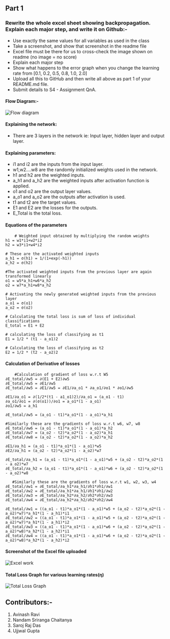 ## **Part 1**

### **Rewrite the whole excel sheet showing backpropagation. Explain each major step, and write it on Github:-**
* Use exactly the same values for all variables as used in the class
* Take a screenshot, and show that screenshot in the readme file
* Excel file must be there for us to cross-check the image shown on readme (no image = no score)
* Explain each major step
* Show what happens to the error graph when you change the learning rate from [0.1, 0.2, 0.5, 0.8, 1.0, 2.0] 
* Upload all this to GitHub and then write all above as part 1 of your README.md file. 
* Submit details to S4 - Assignment QnA. 

#### **Flow Diagram:-**
![Flow diagram](https://user-images.githubusercontent.com/50147394/120015542-b8922900-bfe3-11eb-8937-d6d8805424fd.png)


#### Explaining the network:
* There are 3 layers in the network 
ie: Input layer, hidden layer and output layer.

#### Explaining parameters: 
* i1 and i2 are the inputs from the input layer.
* w1,w2....w8 are the randomly initialized weights used in the network.
* h1 and h2 are the weighted inputs.
* a_h1 and a_h2 are the weighted inputs after activation function is applied.
* o1 and o2 are the output layer values.
* a_o1 and a_o2 are the outputs after activation is used.
* t1 and t2 are the target values.
* E1 and E2 are the losses for the outputs.
* E_Total is the total loss.

#### Equations of the parameters
        # Weighted input obtained by multiplying the random weights
	h1 = w1*i1+w2*i2		
	h2 = w3*i1+w4*i2
	
	# These are the activated weighted inputs
	a_h1 = σ(h1) = 1/(1+exp(-h1))		
	a_h2 = σ(h2)		
	
	#The activated weighted inputs from the previous layer are again transformed linearly 
	o1 = w5*a_h1+w6*a_h2		
	o2 = w7*a_h1+w8*a_h2		
	
	# Activating the newly generated weighted inputs from the previous layer
	a_o1 = σ(o1)		
	a_o2 = σ(o2)		
	
	# Calculating the total loss is sum of loss of individual classifications
	E_total = E1 + E2	
	
	# calculating the loss of classifying as t1
	E1 = 1/2 * (t1 - a_o1)2	
	
	# Calculating the loss of classifying as t2
	E2 = 1/2 * (t2 - a_o2)2		

#### Calculation of Derivative of losses

        #Calculation of gradient of loss w.r.t W5
	∂E_total/∂w5 = ∂(E1 + E2)∂w5							
	∂E_total/∂w5 = ∂E1/∂w5							
	∂E_total/∂w5 = ∂E1/∂w5 = ∂E1/∂a_o1 * ∂a_o1/∂o1 * ∂o1/∂w5
	
	∂E1/∂a_o1 = ∂(1/2*(t1 - a1_o1)2)/∂a_o1 = (a_o1 - t1)							
	∂a_o1/∂o1 = ∂(σ(o1))/∂o1 = a_o1*(1 - a_o1)							
	∂o1/∂w5 = a_h1							

	∂E_total/∂w5 = (a_o1 - t1)*a_o1*(1 - a_o1)*a_h1	
	
	#Similarly these are the gradients of loss w.r.t w6, w7, w8
	∂E_total/∂w6 = (a_o1 - t1)*a_o1*(1 - a_o1)*a_h2							
	∂E_total/∂w7 = (a_o2 - t2)*a_o2*(1 - a_o2)*a_h1							
	∂E_total/∂w8 = (a_o2 - t2)*a_o2*(1 - a_o2)*a_h2							

	∂E1/∂a_h1 = (a_o1 - t1)*a_o1*(1 - a_o1)*w5							
	∂E2/∂a_h1 = (a_o2 - t2)*a_o2*(1 - a_o2)*w7
	
	∂E_total/∂a_h1 = (a_o1 - t1)*a_o1*(1 - a_o1)*w5 + (a_o2 - t2)*a_o2*(1 - a_o2)*w7				
	∂E_total/∂a_h2 = (a_o1 - t1)*a_o1*(1 - a_o1)*w6 + (a_o2 - t2)*a_o2*(1 - a_o2)*w8		

       #Similarly these are the gradients of loss w.r.t w1, w2, w3, w4
	∂E_total/∂w1 = ∂E_total/∂a_h1*∂a_h1/∂h1*∂h1/∂w1									
	∂E_total/∂w2 = ∂E_total/∂a_h1*∂a_h1/∂h1*∂h1/∂w2									
	∂E_total/∂w3 = ∂E_total/∂a_h2*∂a_h2/∂h2*∂h2/∂w3		
	∂E_total/∂w4 = ∂E_total/∂a_h2*∂a_h2/∂h2*∂h2/∂w4	

	∂E_total/∂w1 = ((a_o1 - t1)*a_o1*(1 - a_o1)*w5 + (a_o2 - t2)*a_o2*(1 - a_o2)*w7)*a_h1*(1 - a_h1)*i1									
	∂E_total/∂w2 = ((a_o1 - t1)*a_o1*(1 - a_o1)*w5 + (a_o2 - t2)*a_o2*(1 - a_o2)*w7)*a_h1*(1 - a_h1)*i2									
	∂E_total/∂w3 = ((a_o1 - t1)*a_o1*(1 - a_o1)*w6 + (a_o2 - t2)*a_o2*(1 - a_o2)*w8)*a_h2*(1 - a_h2)*i1									
	∂E_total/∂w4 = ((a_o1 - t1)*a_o1*(1 - a_o1)*w6 + (a_o2 - t2)*a_o2*(1 - a_o2)*w8)*a_h2*(1 - a_h2)*i2									

#### Screenshot of the Excel file uploaded

![Excel work](https://user-images.githubusercontent.com/50147394/120016271-af558c00-bfe4-11eb-8c11-4b6d00327d1a.png)


#### Total Loss Graph for various learning rates(η)

![Total Loss Graph](https://user-images.githubusercontent.com/50147394/120014884-e0cd5800-bfe2-11eb-93e8-95a99d86c4eb.png)



## **Contributors:-**

1. Avinash Ravi 
2. Nandam Sriranga Chaitanya
3. Saroj Raj Das
4. Ujjwal Gupta

